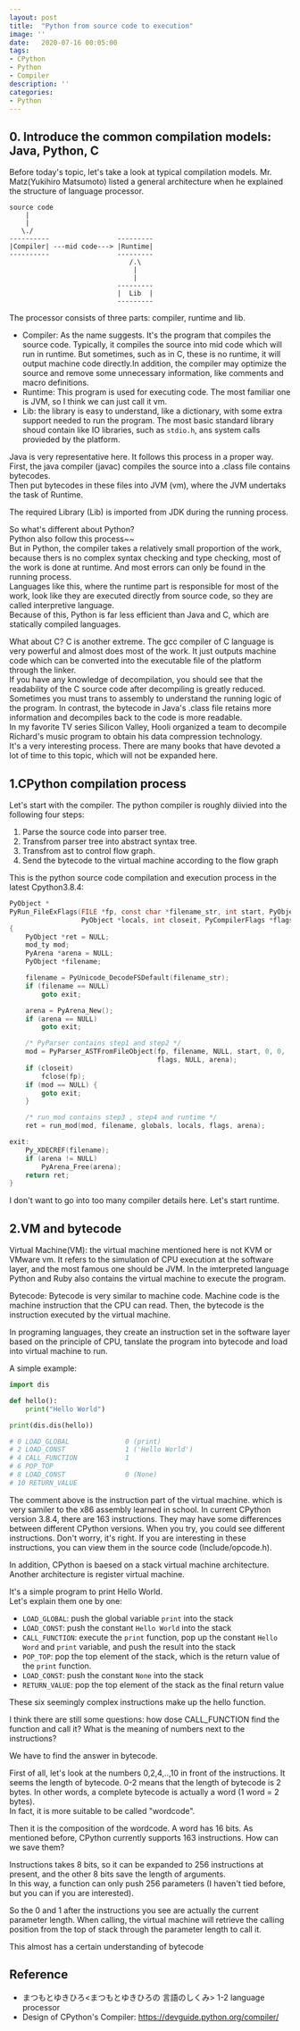 ```yaml
---
layout: post
title:  "Python from source code to execution"
image: ''
date:   2020-07-16 00:05:00
tags:
- CPython
- Python
- Compiler
description: ''
categories:
- Python
---
```


## 0. Introduce the common compilation models: Java, Python, C
Before today's topic, let's take a look at typical compilation models.
Mr. Matz(Yukihiro Matsumoto) listed a general architecture when he explained the structure of language processor.

```
source code
    |
    |
   \./
----------                 ---------
|Compiler| ---mid code---> |Runtime|
----------                 ---------
                              /.\
                               |
                               |
                           ---------    
                           |  Lib  |
                           ---------    
```

The processor consists of three parts: compiler, runtime and lib.
* Compiler: As the name suggests. It's the program that compiles the source code. Typically, it compiles the source into mid code which will run in runtime. But sometimes, such as in C, these is no runtime, it will output machine code directly.In addition, the compiler may optimize the source and remove some unnecessary information, like comments and macro definitions.
* Runtime: This program is used for executing code. The most familiar one is JVM, so I think we can just call it vm.
* Lib: the library is easy to understand, like a dictionary, with some extra support needed to run the program. The most basic standard library shoud contain like IO libraries, such as `stdio.h`, ans system calls provieded by the platform.

Java is very representative here. It follows this process in a proper way.   
First, the java compiler (javac) compiles the source into a .class file contains bytecodes.   
Then put bytecodes in these files into JVM (vm), where the JVM undertaks the task of Runtime.

The required Library (Lib) is imported from JDK during the running process.

So what's different about Python?   
Python also follow this process~~   
But in Python, the compiler takes a relatively small proportion of the work, because thers is no complex syntax checking and type checking, most of the work is done at runtime. And most errors can only be found in the running process.   
Languages like this, where the runtime part is responsible for most of the work, look like they are executed directly from source code, so they are called interpretive language.   
Because of this, Python is far less efficient than Java and C, which are statically compiled languages.

What about C?
C is another extreme. The gcc compiler of C language is very powerful and almost does most of the work. It just outputs machine code which can be converted into the executable file of the platform through the linker.   
If you have any knowledge of decompilation, you should see that the readability of the C source code after decompiling is greatly reduced. Sometimes you must trans to assembly to understand the running logic of the program. In contrast, the bytecode in Java's .class file retains more information and decompiles back to the code is more readable.   
In my favorite TV series Silicon Valley, Hooli organized a team to decompile Richard's music program to obtain his data compression technology.   
It's a very interesting process. There are many books that have devoted a lot of time to this topic, which will not be expanded here.

## 1.CPython compilation process

Let's start with the compiler. The python compiler is roughly diivied into the following four steps:

1. Parse the source code into parser tree.
2. Transfrom parser tree into abstract syntax tree.
3. Transfrom ast to control flow graph.
4. Send the bytecode to the virtual machine according to the flow graph

This is the python source code compilation and execution process in the latest Cpython3.8.4:


```c
PyObject *
PyRun_FileExFlags(FILE *fp, const char *filename_str, int start, PyObject *globals,
                  PyObject *locals, int closeit, PyCompilerFlags *flags)
{
    PyObject *ret = NULL;
    mod_ty mod;
    PyArena *arena = NULL;
    PyObject *filename;

    filename = PyUnicode_DecodeFSDefault(filename_str);
    if (filename == NULL)
        goto exit;

    arena = PyArena_New();
    if (arena == NULL)
        goto exit;

    /* PyParser contains step1 and step2 */
    mod = PyParser_ASTFromFileObject(fp, filename, NULL, start, 0, 0,
                                     flags, NULL, arena);
    if (closeit)
        fclose(fp);
    if (mod == NULL) {
        goto exit;
    }

    /* run_mod contains step3 , step4 and runtime */
    ret = run_mod(mod, filename, globals, locals, flags, arena);

exit:
    Py_XDECREF(filename);
    if (arena != NULL)
        PyArena_Free(arena);
    return ret;
}
```
I don't want to go into too many compiler details here. Let's start runtime.

## 2.VM and bytecode

Virtual Machine(VM): the virtual machine mentioned here is not KVM or VMware vm. It refers to the simulation of CPU execution at the software layer, and the most famous one should be JVM. In the imterpreted language Python and Ruby also contains the virtual machine to execute the program.

Bytecode: Bytecode is very similar to machine code. Machine code is the machine instruction that the CPU can read. Then, the bytecode is the instruction executed by the virtual machine.

In programing languages, they create an instruction set in the software layer based on the principle of CPU, tanslate the program into bytecode and load into virtual machine to run.

A simple example:
```python
import dis

def hello(): 
    print("Hello World")

print(dis.dis(hello))

# 0 LOAD_GLOBAL              0 (print)
# 2 LOAD_CONST               1 ('Hello World')
# 4 CALL_FUNCTION            1
# 6 POP_TOP
# 8 LOAD_CONST               0 (None)
# 10 RETURN_VALUE

```

The comment above is the instruction part of the virtual machine. which is very samiler to the x86 assembly learned in school. In current CPython version 3.8.4, there are 163 instructions. They may have some differences between different CPython versions. When you try, you could see different instructions. Don't worry, it's right. If you are interesting in these instructions, you can view them in the source code (Include/opcode.h).

In addition, CPython is baesed on a stack virtual machine architecture. Another architecture is register virtual machine.

It's a simple program to print Hello World.   
Let's explain them one by one:
* `LOAD_GLOBAL`: push the global variable `print` into the stack
* `LOAD_CONST`: push the constant `Hello World` into the stack 
* `CALL_FUNCTION`: execute the `print` function, pop up the constant `Hello Word` and `print` variable, and push the result into the stack
* `POP_TOP`: pop the top element of the stack, which is the return value of the `print` function.
* `LOAD_CONST`: push the constant `None` into the stack
* `RETURN_VALUE`: pop the top element of the stack as the final return value

These six seemingly complex instructions make up the hello function.

I think there are still some questions: how dose CALL_FUNCTION find the function and call it? What is the meaning of numbers next to the instructions?

We have to find the answer in bytecode.

First of all, let's look at the numbers 0,2,4,..,10 in front of the instructions. It seems the length of bytecode. 0-2 means that the length of bytecode is 2 bytes. In other words, a complete bytecode is actually a word (1 word = 2 bytes).   
In fact, it is more suitable to be called "wordcode".

Then it is the composition of the wordcode. A word has 16 bits. As mentioned before, CPython currently supports 163 instructions. How can we save them?

Instructions takes 8 bits, so it can be expanded to 256 instructions at present, and the other 8 bits save the length of arguments.   
In this way, a function can only push 256 parameters (I haven't tied before, but you can if you are interested).

So the 0 and 1 after the instructions you see are actually the current parameter length. When calling, the virtual machine will retrieve the calling position from the top of stack through the parameter length to call it.

This almost has a certain understanding of bytecode

## Reference
* まつもとゆきひろ<まつもとゆきひろの 言語のしくみ> 1-2 language processor
* Design of CPython's Compiler: https://devguide.python.org/compiler/


